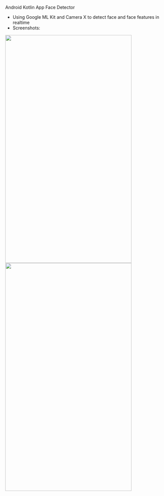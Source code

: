 Android Kotlin App Face Detector 
- Using Google ML Kit and Camera X to detect face and face features in realtime
- Screenshots:
<p>
  <img src="https://github.com/quanhspdz/face-detector/assets/81352730/2d1ea9c9-395d-4c76-bc0f-8eddfb237f0f" width="400" height="720">
  <img src="https://github.com/quanhspdz/face-detector/assets/81352730/c9f40a86-e3ac-4c52-af5c-cd9b64d9736f" width="400" height="720">
</p>
